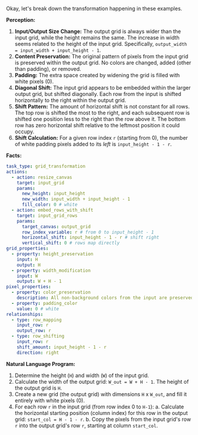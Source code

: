 Okay, let's break down the transformation happening in these examples.

**Perception:**

1.  **Input/Output Size Change:** The output grid is always wider than the input grid, while the height remains the same. The increase in width seems related to the height of the input grid. Specifically, `output_width = input_width + input_height - 1`.
2.  **Content Preservation:** The original pattern of pixels from the input grid is preserved within the output grid. No colors are changed, added (other than padding), or removed.
3.  **Padding:** The extra space created by widening the grid is filled with white pixels (0).
4.  **Diagonal Shift:** The input grid appears to be embedded within the larger output grid, but shifted diagonally. Each row from the input is shifted horizontally to the right within the output grid.
5.  **Shift Pattern:** The amount of horizontal shift is not constant for all rows. The top row is shifted the most to the right, and each subsequent row is shifted one position less to the right than the row above it. The bottom row has zero horizontal shift relative to the leftmost position it could occupy.
6.  **Shift Calculation:** For a given row index `r` (starting from 0), the number of white padding pixels added to its *left* is `input_height - 1 - r`.

**Facts:**


```yaml
task_type: grid_transformation
actions:
  - action: resize_canvas
    target: input_grid
    params:
      new_height: input_height
      new_width: input_width + input_height - 1
      fill_color: 0 # white
  - action: embed_rows_with_shift
    target: input_grid_rows
    params:
      target_canvas: output_grid
      row_index_variable: r # from 0 to input_height - 1
      horizontal_shift: input_height - 1 - r # shift right
      vertical_shift: 0 # rows map directly
grid_properties:
  - property: height_preservation
    input: H
    output: H
  - property: width_modification
    input: W
    output: W + H - 1
pixel_properties:
  - property: color_preservation
    description: All non-background colors from the input are preserved in the output.
  - property: padding_color
    value: 0 # white
relationships:
  - type: row_mapping
    input_row: r
    output_row: r
  - type: row_shifting
    input_row: r
    shift_amount: input_height - 1 - r
    direction: right
```


**Natural Language Program:**

1.  Determine the height (`H`) and width (`W`) of the input grid.
2.  Calculate the width of the output grid: `W_out = W + H - 1`. The height of the output grid is `H`.
3.  Create a new grid (the output grid) with dimensions `H` x `W_out`, and fill it entirely with white pixels (0).
4.  For each row `r` in the input grid (from row index 0 to `H-1`):
    a.  Calculate the horizontal starting position (column index) for this row in the output grid: `start_col = H - 1 - r`.
    b.  Copy the pixels from the input grid's row `r` into the output grid's row `r`, starting at column `start_col`.